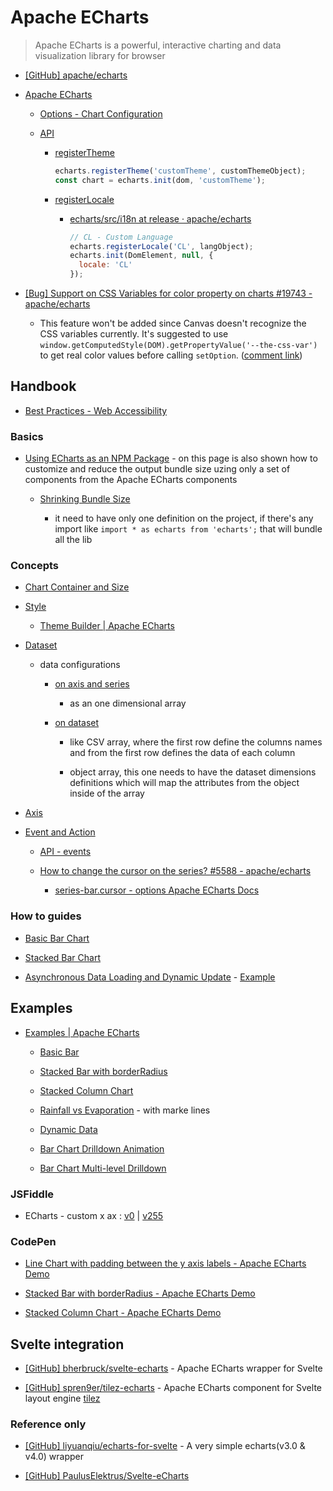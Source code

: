 # Apache ECharts

> Apache ECharts is a powerful, interactive charting and data visualization library for browser

- [[GitHub] apache/echarts](https://github.com/apache/echarts)

- [Apache ECharts](https://echarts.apache.org/en/index.html)

  - [Options - Chart Configuration](https://echarts.apache.org/en/option.html)

  - [API](https://echarts.apache.org/en/api.html)

    - [registerTheme](https://echarts.apache.org/en/api.html#echarts.registerTheme)

      ```js
      echarts.registerTheme('customTheme', customThemeObject);
      const chart = echarts.init(dom, 'customTheme');
      ```

    - [registerLocale](https://echarts.apache.org/en/api.html#echarts.registerLocale)

      - [echarts/src/i18n at release · apache/echarts](https://github.com/apache/echarts/tree/release/src/i18n)

        ```js
        // CL - Custom Language
        echarts.registerLocale('CL', langObject);
        echarts.init(DomElement, null, {
          locale: 'CL'
        });
        ```

- [[Bug] Support on CSS Variables for color property on charts #19743 - apache/echarts](https://github.com/apache/echarts/issues/19743)

  - This feature won't be added since Canvas doesn't recognize the CSS variables currently. It's suggested to use `window.getComputedStyle(DOM).getPropertyValue('--the-css-var')` to get real color values before calling `setOption`. ([comment link](https://github.com/apache/echarts/issues/19743#issuecomment-2012376099))

## Handbook

- [Best Practices - Web Accessibility](https://echarts.apache.org/handbook/en/best-practices/aria)

### Basics

- [Using ECharts as an NPM Package](https://echarts.apache.org/handbook/en/basics/import) - on this page is also shown how to customize and reduce the output bundle size uzing only a set of components from the Apache ECharts components

  - [Shrinking Bundle Size](https://echarts.apache.org/handbook/en/basics/import#shrinking-bundle-size)

    - it need to have only one definition on the project, if there's any import like `import * as echarts from 'echarts';` that will bundle all the lib

### Concepts

- [Chart Container and Size](https://echarts.apache.org/handbook/en/concepts/chart-size)

- [Style](https://echarts.apache.org/handbook/en/concepts/style)

  - [Theme Builder | Apache ECharts](https://echarts.apache.org/en/theme-builder.html)

- [Dataset](https://echarts.apache.org/handbook/en/concepts/dataset)

  - data configurations

    - [on axis and series](https://echarts.apache.org/handbook/en/concepts/dataset#define-data-under-series)

      - as an one dimensional array

    - [on dataset](https://echarts.apache.org/handbook/en/concepts/dataset#define-data-in-dataset)

      - like CSV array, where the first row define the columns names and from the first row defines the data of each column

      - object array, this one needs to have the dataset dimensions definitions which will map the attributes from the object inside of the array

- [Axis](https://echarts.apache.org/handbook/en/concepts/axis)

- [Event and Action](https://echarts.apache.org/handbook/en/concepts/event)

  - [API - events](https://echarts.apache.org/en/api.html#events)

  - [How to change the cursor on the series? #5588 - apache/echarts](https://github.com/apache/echarts/issues/5588)

    - [series-bar.cursor - options Apache ECharts Docs](https://echarts.apache.org/en/option.html#series-bar.cursor)

### How to guides

- [Basic Bar Chart](https://echarts.apache.org/handbook/en/how-to/chart-types/bar/basic-bar)

- [Stacked Bar Chart](https://echarts.apache.org/handbook/en/how-to/chart-types/bar/stacked-bar)

- [Asynchronous Data Loading and Dynamic Update](https://echarts.apache.org/handbook/en/how-to/data/dynamic-data/) - [Example](https://echarts.apache.org/examples/en/editor.html?c=doc-example%2Ftutorial-dynamic-data)

## Examples

- [Examples | Apache ECharts](https://echarts.apache.org/examples/en/index.html)

  - [Basic Bar](https://echarts.apache.org/examples/en/editor.html?c=bar-simple)

  - [Stacked Bar with borderRadius](https://echarts.apache.org/examples/en/editor.html?c=bar-stack-borderRadius)

  - [Stacked Column Chart](https://echarts.apache.org/examples/en/editor.html?c=bar-stack)

  - [Rainfall vs Evaporation](https://echarts.apache.org/examples/en/editor.html?c=bar1) - with marke lines

  - [Dynamic Data](https://echarts.apache.org/examples/en/editor.html?c=dynamic-data)

  - [Bar Chart Drilldown Animation](https://echarts.apache.org/examples/en/editor.html?c=bar-drilldown)

  - [Bar Chart Multi-level Drilldown](https://echarts.apache.org/examples/en/editor.html?c=bar-multi-drilldown)

### JSFiddle

- ECharts - custom x ax : [v0](https://jsfiddle.net/erkobridee/rtkuL18y) | [v255](https://jsfiddle.net/erkobridee/rtkuL18y/255/)

### CodePen

- [Line Chart with padding between the y axis labels - Apache ECharts Demo](https://codepen.io/erkobridee/pen/jEOKpBe)

- [Stacked Bar with borderRadius - Apache ECharts Demo](https://codepen.io/erkobridee/pen/ZYEoKgN)

- [Stacked Column Chart - Apache ECharts Demo](https://codepen.io/erkobridee/pen/yyLEjdM)

## Svelte integration

- [[GitHub] bherbruck/svelte-echarts](https://github.com/bherbruck/svelte-echarts) - Apache ECharts wrapper for Svelte

- [[GitHub] spren9er/tilez-echarts](https://github.com/spren9er/tilez-echarts) - Apache ECharts component for Svelte layout engine [tilez](https://github.com/spren9er/tilez)

### Reference only

- [[GitHub] liyuanqiu/echarts-for-svelte](https://github.com/liyuanqiu/echarts-for-svelte) - A very simple echarts(v3.0 & v4.0) wrapper

- [[GitHub] PaulusElektrus/Svelte-eCharts](https://github.com/PaulusElektrus/Svelte-eCharts)
